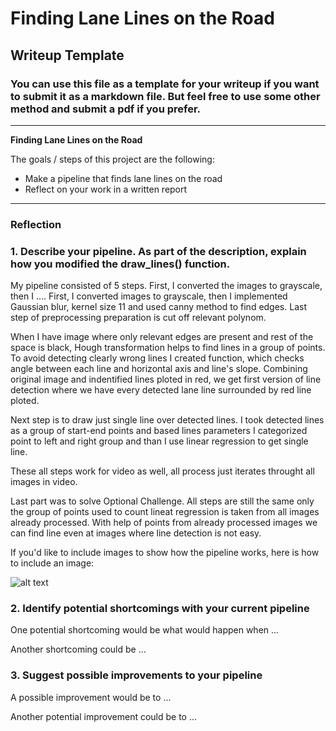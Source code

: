 # **Finding Lane Lines on the Road** 

## Writeup Template

### You can use this file as a template for your writeup if you want to submit it as a markdown file. But feel free to use some other method and submit a pdf if you prefer.

---

**Finding Lane Lines on the Road**

The goals / steps of this project are the following:
* Make a pipeline that finds lane lines on the road
* Reflect on your work in a written report


[//]: # (Image References)

[image1]: ./examples/grayscale.jpg "Grayscale"

---

### Reflection

### 1. Describe your pipeline. As part of the description, explain how you modified the draw_lines() function.

My pipeline consisted of 5 steps. First, I converted the images to grayscale, then I .... 
First, I converted images to grayscale, then I implemented Gaussian blur, kernel size 11 and used canny method 
to find edges. Last step of preprocessing preparation is cut off relevant polynom.

When I have image where only relevant edges are present and rest of the space is black, Hough transformation
 helps to find lines in a group of points. To avoid detecting clearly wrong lines I created function, 
which checks angle between each line and horizontal axis and line's slope.
Combining original image and indentified lines ploted in red, we get first version of line detection where we 
have every detected lane line surrounded by red line ploted.

Next step is to draw just single line over detected lines. I took detected lines as a group of start-end points 
and based lines parameters I categorized point to left and right group and than I use linear regression to get 
single line.

These all steps work for video as well, all process just iterates throught all images in video.

Last part was to solve Optional Challenge. All steps are still the same only the group of points used 
to count lineat regression is taken from all images already processed. With help of points from already 
processed images we can find line even at images where line detection is not easy.

If you'd like to include images to show how the pipeline works, here is how to include an image: 

![alt text][image1]


### 2. Identify potential shortcomings with your current pipeline


One potential shortcoming would be what would happen when ... 

Another shortcoming could be ...


### 3. Suggest possible improvements to your pipeline

A possible improvement would be to ...

Another potential improvement could be to ...
